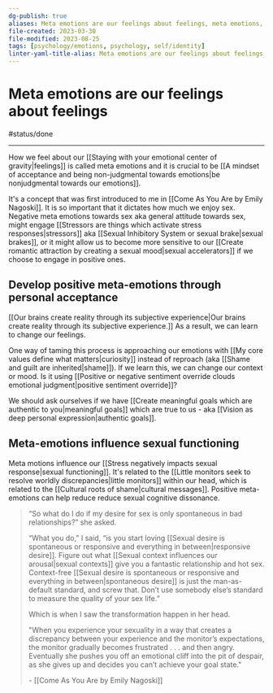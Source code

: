 ```yaml
---
dg-publish: true
aliases: Meta emotions are our feelings about feelings, meta emotions, how we feel about our feelings, feeling about feelings, metaemotion, meta-emotions, meta-emotion, feelings about feelings, how we feel about our feelings aka meta-emotions.
file-created: 2023-03-30
file-modified: 2023-08-25
tags: [psychology/emotions, psychology, self/identity]
linter-yaml-title-alias: Meta emotions are our feelings about feelings
---
```


# Meta emotions are our feelings about feelings

#status/done

---

How we feel about our [[Staying with your emotional center of gravity|feelings]] is called meta emotions and it is crucial to be [[A mindset of acceptance and being non-judgmental towards emotions|be nonjudgmental towards our emotions]].

It's a concept that was first introduced to me in  [[Come As You Are by Emily Nagoski]]. It is so important that it dictates how much we enjoy sex. Negative meta emotions towards sex aka general attitude towards sex, might engage [[Stressors are things which activate stress responses|stressors]] aka [[Sexual Inhibitory System or sexual brake|sexual brakes]], or it might allow us to become more sensitive to our [[Create romantic attraction by creating a sexual mood|sexual accelerators]] if we choose to engage in positive ones.

## Develop positive meta-emotions through personal acceptance

[[Our brains create reality through its subjective experience|Our brains create reality through its subjective experience.]] As a result, we can learn to change our feelings.

One way of taming this process is approaching our emotions with [[My core values define what matters|curiosity]] instead of reproach (aka [[Shame and guilt are inherited|shame]]). If we learn this, we can change our context or mood. Is it using [[Positive or negative sentiment override clouds emotional judgment|positive sentiment override]]?

We should ask ourselves if we have [[Create meaningful goals which are authentic to you|meaningful goals]] which are true to us - aka [[Vision as deep personal expression|authentic goals]].

## Meta-emotions influence sexual functioning

Meta motions influence our [[Stress negatively impacts sexual response|sexual functioning]]. It's related to the [[Little monitors seek to resolve worldly discrepancies|little monitors]] within our head, which is related to the [[Cultural roots of shame|cultural messages]]. Positive meta-emotions can help reduce reduce sexual cognitive dissonance.

> “So what do I do if my desire for sex is only spontaneous in bad relationships?” she asked.
>
> “What you do,” I said, “is you start loving [[Sexual desire is spontaneous or responsive and everything in between|responsive desire]]. Figure out what [[Sexual context influences our arousal|sexual contexts]] give you a fantastic relationship and hot sex. Context-free [[Sexual desire is spontaneous or responsive and everything in between|spontaneous desire]] is just the man-as-default standard, and screw that. Don’t use somebody else’s standard to measure the quality of your sex life.”
>
> Which is when I saw the transformation happen in her head.
>
> "When you experience your sexuality in a way that creates a discrepancy between your experience and the monitor’s expectations, the monitor gradually becomes frustrated . . . and then angry. Eventually she pushes you off an emotional cliff into the pit of despair, as she gives up and decides you can’t achieve your goal state."
>
> \- [[Come As You Are by Emily Nagoski]]
